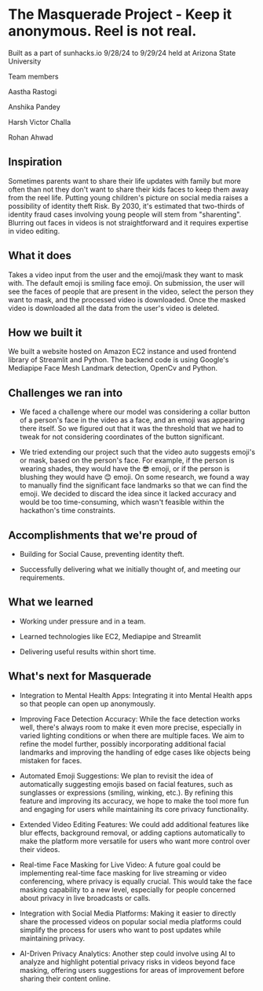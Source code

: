 # The Masquerade Project - Keep it anonymous. Reel is not real. 
Built as a part of sunhacks.io 9/28/24 to 9/29/24 held at Arizona State University

Team members

Aastha Rastogi

Anshika Pandey

Harsh Victor Challa 

Rohan Ahwad

## Inspiration
Sometimes parents want to share their life updates with family but more often than not they don't want to share their kids faces to keep them away from the reel life. Putting young children's picture on social media raises a possibility of identity theft Risk. By 2030, it's estimated that two-thirds of identity fraud cases involving young people will stem from "sharenting". Blurring out faces in videos is not straightforward and it requires expertise in video editing. 

## What it does
Takes a video input from the user and the emoji/mask they want to mask with. The default emoji is smiling face emoji. On submission, the user will see the faces of people that are present in the video, select the person they want to mask, and the processed video is downloaded. Once the masked video is downloaded all the data from the user's video is deleted. 

## How we built it
We built a website hosted on Amazon EC2 instance and used frontend library of Streamlit and Python. The backend code is using Google's Mediapipe Face Mesh Landmark detection, OpenCv and Python.
  
## Challenges we ran into
- We faced a challenge where our model was considering a collar button of a person's face in the video as a face, and an emoji was appearing there itself. So we figured out that it was the threshold that we had to tweak for not considering coordinates of the button significant. 

- We tried extending our project such that the video auto suggests emoji's or mask, based on the person's face. For example, if the person is wearing shades, they would have the 😎 emoji, or if the person is blushing they would have 😊 emoji. On some research, we found a way to manually find the significant face landmarks so that we can find the emoji. We decided to discard the idea since it lacked accuracy and would be too time-consuming, which wasn't feasible within the hackathon's time constraints. 

## Accomplishments that we're proud of
- Building for Social Cause, preventing identity theft.
  
- Successfully delivering what we initially thought of, and meeting our requirements. 

## What we learned
- Working under pressure and in a team.

- Learned technologies like EC2, Mediapipe and Streamlit
  
- Delivering useful results within short time. 

## What's next for Masquerade
- Integration to Mental Health Apps: Integrating it into Mental Health apps so that people can open up anonymously. 
  
- Improving Face Detection Accuracy: While the face detection works well, there's always room to make it even more precise, especially in varied lighting conditions or when there are multiple faces. We aim to refine the model further, possibly incorporating additional facial landmarks and improving the handling of edge cases like objects being mistaken for faces.

- Automated Emoji Suggestions: We plan to revisit the idea of automatically suggesting emojis based on facial features, such as sunglasses or expressions (smiling, winking, etc.). By refining this feature and improving its accuracy, we hope to make the tool more fun and engaging for users while maintaining its core privacy functionality.

- Extended Video Editing Features: We could add additional features like blur effects, background removal, or adding captions automatically to make the platform more versatile for users who want more control over their videos.

- Real-time Face Masking for Live Video: A future goal could be implementing real-time face masking for live streaming or video conferencing, where privacy is equally crucial. This would take the face masking capability to a new level, especially for people concerned about privacy in live broadcasts or calls.

- Integration with Social Media Platforms: Making it easier to directly share the processed videos on popular social media platforms could simplify the process for users who want to post updates while maintaining privacy.

- AI-Driven Privacy Analytics: Another step could involve using AI to analyze and highlight potential privacy risks in videos beyond face masking, offering users suggestions for areas of improvement before sharing their content online.
